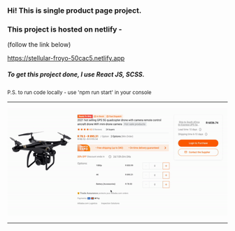 <h3>Hi!
This is single product page project.
</h3>

<h3>This project is hosted on netlify - </h3>
<p>(follow the link below)</p>
<a href='https://stellular-froyo-50cac5.netlify.app'>https://stellular-froyo-50cac5.netlify.app </a>

<h5>To get this project done, I use React JS, SCSS. </h5>

<small>P.S. to run code locally - use 'npm run start' in your console </small>

<hr>
<img src="src/product-page.gif" alt="Product Page">
<hr>
